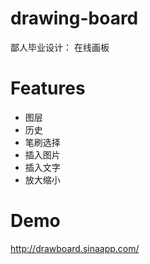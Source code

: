 # drawing-board

鄙人毕业设计： 在线画板

# Features

- 图层
- 历史
- 笔刷选择
- 插入图片
- 插入文字
- 放大缩小

# Demo

http://drawboard.sinaapp.com/
